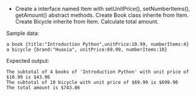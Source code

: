 * Create a interface named Item with setUnitPrice(), setNumberItems(), getAmount() abstract methods. Create Book class inherite from Item. Create Bicycle inherite from Item. Calculate total amount.

Sample data:
```
a book {title:"Introduction Python",unitPrice:10.99, numberItems:4}
a bicycle {brand:"Huaxia", unitPrice:69.99, numberItems:10}
```

Expected output:
```output
The subtotal of 4 books of 'Introduction Python' with unit price of $10.99 is $43.96
The subtotal of 10 bicycle with unit price of $69.99 is $699.90
The total amount is $743.86
```